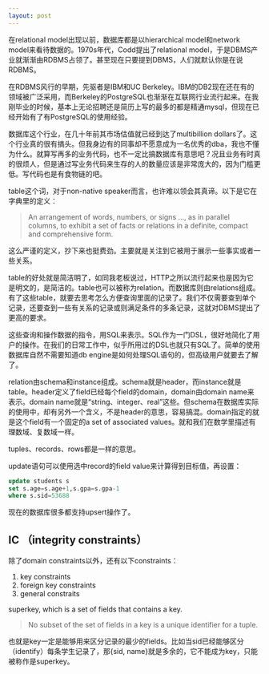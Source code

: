 ```yaml
---
layout: post
---
```


在relational model出现以前，数据库都是以hierarchical model和network model来看待数据的。1970s年代，Codd提出了relational model，于是DBMS产业就渐渐由RDBMS占领了。甚至现在只要提到DBMS，人们就默认你是在说RDBMS。

在RDBMS风行的早期，先驱者是IBM和UC Berkeley。IBM的DB2现在还在有的领域被广泛采用，而Berkeley的PostgreSQL也渐渐在互联网行业流行起来。在我刚毕业的时候，基本上无论招聘还是简历上写的最多的都是精通mysql，但现在已经开始有了有PostgreSQL的使用经验。

数据库这个行业，在几十年前其市场估值就已经到达了multibillion dollars了。这个行业真的很有搞头。但我身边有的同事却不愿意成为一名优秀的dba，我也不懂为什么。就算写再多的业务代码，也不一定比搞数据库有意思吧？况且业务有时真的很烦人，但是通过写业务代码来生存的人的数量应该是非常庞大的，因为门槛更低。写代码也是有食物链的吧。

table这个词，对于non-native speaker而言，也许难以领会其真谛。以下是它在字典里的定义：

> An arrangement of words, numbers, or signs ..., as in parallel columns, to exhibit a set of facts or relations in a definite, compact and comprehensive form.

这么严谨的定义，抄下来也挺费劲。主要就是关注到它被用于展示一些事实或者一些关系。

table的好处就是简洁明了，如同我老板说过，HTTP之所以流行起来也是因为它是明文的，是简洁的。table也可以被称为relation。而数据库则由relations组成。有了这些table，就要去思考怎么方便查询里面的记录了。我们不仅需要查到单个记录，还要查到一些有关系的记录或则满足条件的多条记录，这就对DBMS提出了更高的要求。

这些查询和操作数据的指令，用SQL来表示。SQL作为一门DSL，很好地简化了用户的操作。在我们的日常工作中，似乎所用过的DSL也就只有SQL了。简单的使用数据库自然不需要知道db engine是如何处理SQL语句的，但高级用户就要去了解了。

relation由schema和instance组成。schema就是header，而instance就是table。header定义了field已经每个field的domain，domain由domain name来表示。domain name就是“string、integer、real”这些。但schema在数据库实际的使用中，却有另外一个含义，不是header的意思，容易搞混。domain指定的就是这个field有一个固定的a set of associated values。就和我们在数学里描述有理数域、复数域一样。

tuples、records、rows都是一样的意思。

update语句可以使用选中record的field value来计算得到目标值，再设置：

```sql
update students s
set s.age=s.age+1,s.gpa=s.gpa-1
where s.sid=53688
```

现在的数据库很多都支持upsert操作了。


## IC （integrity constraints）

除了domain constraints以外，还有以下constraints：

1. key constraints
2. foreign key constraints
3. general constraits

superkey, which is a set of fields that contains a key.

> No subset of the set of fields in a key is a unique identifier for a tuple.

也就是key一定是能够用来区分记录的最少的fields。比如当sid已经能够区分（identify）每条学生记录了，那{sid, name}就是多余的，它不能成为key，只能被称作是superkey。
